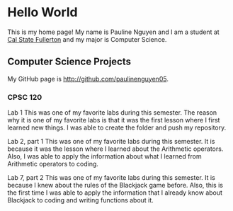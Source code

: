 # Hello World

This is my home page! My name is Pauline Nguyen and I am a student at [Cal State Fullerton](http://www.fullerton.edu/) and my major is Computer Science.

## Computer Science Projects

My GitHub page is http://github.com/paulinenguyen05.

### CPSC 120

Lab 1 
This was one of my favorite labs during this semester. The reason why it is one of my favorite labs is that it was the first lesson where I first learned new things. I was able to create the folder and push my repository. 

Lab 2, part 1 
This was one of my favorite labs during this semester. It is because it was the lesson where I learned about the Arithmetic operators. Also, I was able to apply the information about what I learned from Arithmetic operators to coding.

Lab 7, part 2 
This was one of my favorite labs during this semester. It is because I knew about the rules of the Blackjack game before. Also, this is the first time I was able to apply the information that I already know about Blackjack to coding and writing functions about it.
